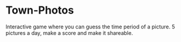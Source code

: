 # Town-Photos
Interactive game where you can guess the time period of a picture. 5 pictures a day, make a score and make it shareable. 
